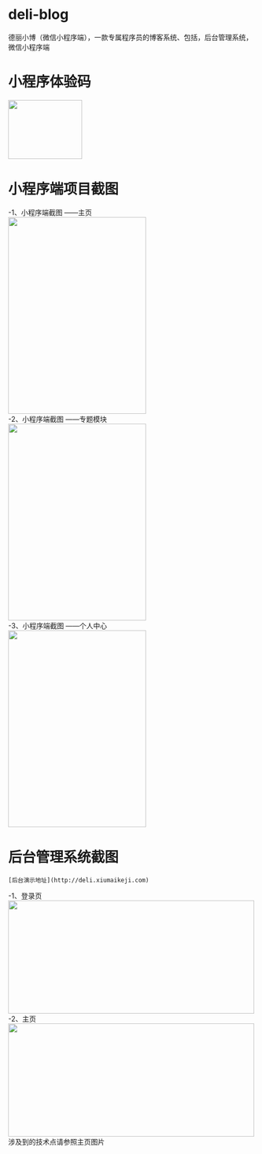 # deli-blog
德丽小博（微信小程序端），一款专属程序员的博客系统、包括，后台管理系统，微信小程序端

# 小程序体验码  
 <img src="http://deli-ai.test.upcdn.net/common/g.jpg" width = "150" height="120" div align=center />  
 
# 小程序端项目截图
 -1、小程序端截图 ——主页   
    <img src="http://deli-ai.test.upcdn.net/common/a.png" width = "280" height="400" div align=center />  
 -2、小程序端截图 ——专题模块  
<img src="http://deli-ai.test.upcdn.net/common/b.png" width = "280" height="400" div align=center />  
 -3、小程序端截图 ——个人中心   
<img src="http://deli-ai.test.upcdn.net/common/c.png" width = "280" height="400" div align=center />  

# 后台管理系统截图  
    [后台演示地址](http://deli.xiumaikeji.com)  
  -1、登录页    
    <img src="http://deli-ai.test.upcdn.net/common/d.png" width = "500" height="230" div align=center />  
  -2、主页    
  <img src="http://deli-ai.test.upcdn.net/common/e.png" width = "500" height="230" div align=center />  
  涉及到的技术点请参照主页图片 
  

  
    
    
